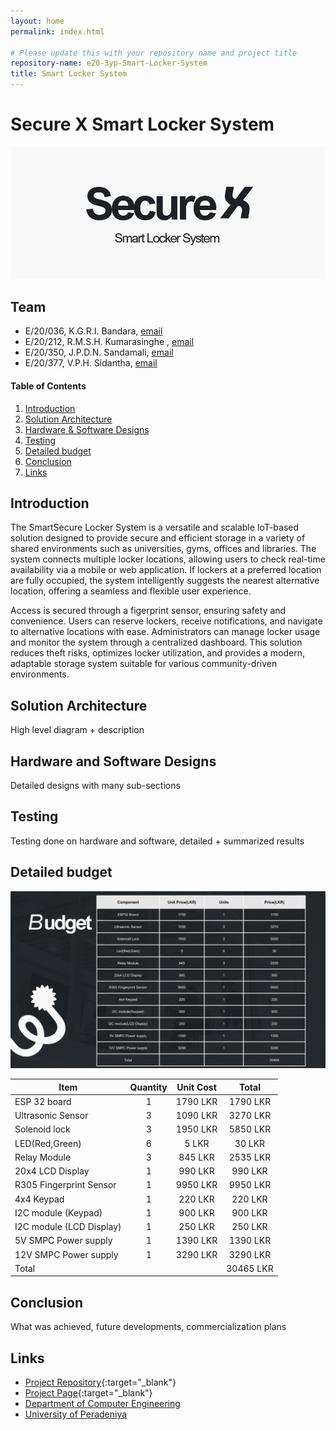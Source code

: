 ```yaml
---
layout: home
permalink: index.html

# Please update this with your repository name and project title
repository-name: e20-3yp-Smart-Locker-System
title: Smart Locker System
---
```


[comment]: # "This is the standard layout for the project, but you can clean this and use your own template"

# Secure X Smart Locker System
<!-- -->
![Secure X Smart Locker System](images/logo.png)



## Team
-  E/20/036, K.G.R.I. Bandara, [email](mailto:e20036@eng.pdn.ac.lk)
-  E/20/212, R.M.S.H. Kumarasinghe , [email](mailto:e20212@eng.pdn.ac.lk)
-  E/20/350, J.P.D.N. Sandamali, [email](mailto:e20350@eng.pdn.ac.lk)
-  E/20/377, V.P.H. Sidantha, [email](mailto:e20377@eng.pdn.ac.lk)

<!-- Image (photo/drawing of the final hardware) should be here -->

<!-- This is a sample image, to show how to add images to your page. To learn more options, please refer [this](https://projects.ce.pdn.ac.lk/docs/faq/how-to-add-an-image/) -->

<!-- ![Sample Image](./images/sample.png) -->

#### Table of Contents
1. [Introduction](#introduction)
2. [Solution Architecture](#solution-architecture )
3. [Hardware & Software Designs](#hardware-and-software-designs)
4. [Testing](#testing)
5. [Detailed budget](#detailed-budget)
6. [Conclusion](#conclusion)
7. [Links](#links)

## Introduction

The SmartSecure Locker System is a versatile and scalable IoT-based solution designed to provide secure and efficient storage in a variety of shared environments such as universities, gyms, offices and libraries. The system connects multiple locker locations, allowing users to check real-time availability via a mobile or web application. If lockers at a preferred location are fully occupied, the system intelligently suggests the nearest alternative location, offering a seamless and flexible user experience.

Access is secured through a figerprint sensor, ensuring safety and convenience. Users can reserve lockers, receive notifications, and navigate to alternative locations with ease. Administrators can manage locker usage and monitor the system through a centralized dashboard. This solution reduces theft risks, optimizes locker utilization, and provides a modern, adaptable storage system suitable for various community-driven environments.


## Solution Architecture

High level diagram + description

## Hardware and Software Designs

Detailed designs with many sub-sections

## Testing

Testing done on hardware and software, detailed + summarized results

## Detailed budget
<!-- -->
![Detailed budget](images/budget.png)

| Item                     | Quantity  | Unit Cost  | Total    |
| ------------------------ |:---------:|:----------:|:--------:|
| ESP 32 board             | 1         | 1790 LKR   | 1790 LKR |
| Ultrasonic Sensor        | 3         | 1090 LKR   | 3270 LKR |
| Solenoid lock            | 3         | 1950 LKR   | 5850 LKR |
| LED(Red,Green)           | 6         | 5 LKR      | 30 LKR   |
| Relay Module             | 3         | 845 LKR    | 2535 LKR |
| 20x4 LCD Display         | 1         | 990 LKR    | 990 LKR  |
| R305 Fingerprint Sensor  | 1         | 9950 LKR   | 9950 LKR |
| 4x4 Keypad               | 1         | 220 LKR    | 220 LKR  |
| I2C module (Keypad)      | 1         | 900 LKR    | 900 LKR  |
| I2C module (LCD Display) | 1         | 250 LKR    | 250 LKR  |
| 5V SMPC Power supply     | 1         | 1390 LKR   | 1390 LKR |
| 12V SMPC Power supply    | 1         | 3290 LKR   | 3290 LKR |
| Total                    |           |            | 30465 LKR|



## Conclusion

What was achieved, future developments, commercialization plans

## Links

- [Project Repository](https://github.com/cepdnaclk/e20-3yp-Smart-Locker-System){:target="_blank"}
- [Project Page](https://cepdnaclk.github.io/e20-3yp-Smart-Locker-System/){:target="_blank"}
- [Department of Computer Engineering](http://www.ce.pdn.ac.lk/)
- [University of Peradeniya](https://eng.pdn.ac.lk/)

[//]: # (Please refer this to learn more about Markdown syntax)
[//]: # (https://github.com/adam-p/markdown-here/wiki/Markdown-Cheatsheet)
